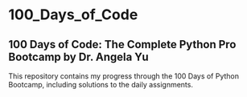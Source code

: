 # 100_Days_of_Code
## 100 Days of Code: The Complete Python Pro Bootcamp by Dr. Angela Yu

This repository contains my progress through the 100 Days of Python Bootcamp, including solutions to the daily assignments.
